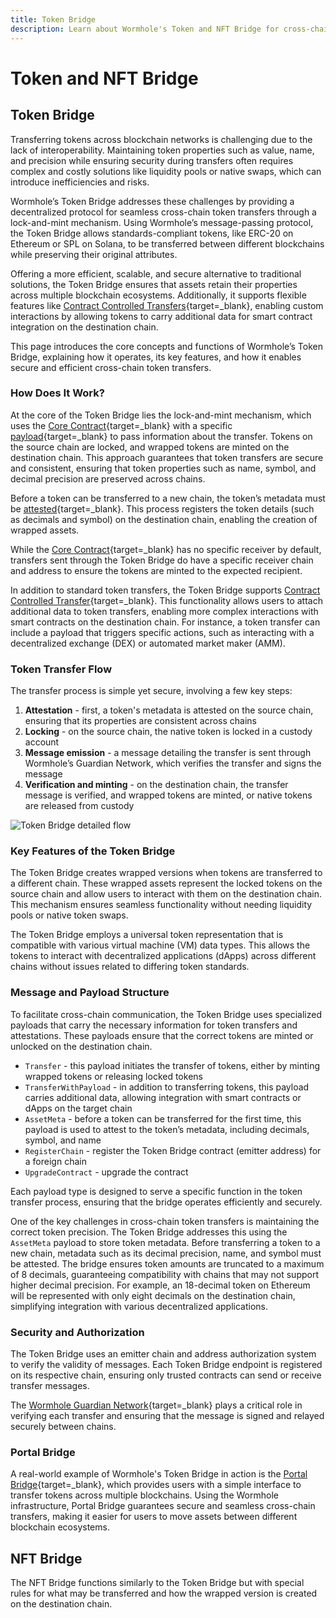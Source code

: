 ```yaml
---
title: Token Bridge 
description: Learn about Wormhole's Token and NFT Bridge for cross-chain transfers using lock and mint mechanisms, ensuring secure and efficient asset movement.
---
```


# Token and NFT Bridge

## Token Bridge

Transferring tokens across blockchain networks is challenging due to the lack of interoperability. Maintaining token properties such as value, name, and precision while ensuring security during transfers often requires complex and costly solutions like liquidity pools or native swaps, which can introduce inefficiencies and risks.

Wormhole’s Token Bridge addresses these challenges by providing a decentralized protocol for seamless cross-chain token transfers through a lock-and-mint mechanism. Using Wormhole’s message-passing protocol, the Token Bridge allows standards-compliant tokens, like ERC-20 on Ethereum or SPL on Solana, to be transferred between different blockchains while preserving their original attributes.

Offering a more efficient, scalable, and secure alternative to traditional solutions, the Token Bridge ensures that assets retain their properties across multiple blockchain ecosystems. Additionally, it supports flexible features like [Contract Controlled Transfers](/docs/learn/infrastructure/vaas/#token-transfer-with-message){target=\_blank}, enabling custom interactions by allowing tokens to carry additional data for smart contract integration on the destination chain.

This page introduces the core concepts and functions of Wormhole’s Token Bridge, explaining how it operates, its key features, and how it enables secure and efficient cross-chain token transfers.

### How Does It Work?

At the core of the Token Bridge lies the lock-and-mint mechanism, which uses the [Core Contract](/docs/learn/infrastructure/core-contracts/){target=\_blank} with a specific [payload](/docs/learn/infrastructure/vaas/#token-transfer){target=\_blank} to pass information about the transfer. Tokens on the source chain are locked, and wrapped tokens are minted on the destination chain. This approach guarantees that token transfers are secure and consistent, ensuring that token properties such as name, symbol, and decimal precision are preserved across chains.

Before a token can be transferred to a new chain, the token’s metadata must be [attested](/docs/learn/infrastructure/vaas/#attestation){target=\_blank}. This process registers the token details (such as decimals and symbol) on the destination chain, enabling the creation of wrapped assets.

While the [Core Contract](/docs/learn/infrastructure/core-contracts/){target=\_blank} has no specific receiver by default, transfers sent through the Token Bridge do have a specific receiver chain and address to ensure the tokens are minted to the expected recipient.

In addition to standard token transfers, the Token Bridge supports [Contract Controlled Transfer](/docs/learn/infrastructure/vaas/#token-transfer-with-message){target=\_blank}. This functionality allows users to attach additional data to token transfers, enabling more complex interactions with smart contracts on the destination chain. For instance, a token transfer can include a payload that triggers specific actions, such as interacting with a decentralized exchange (DEX) or automated market maker (AMM).

### Token Transfer Flow

The transfer process is simple yet secure, involving a few key steps:

1. **Attestation** - first, a token's metadata is attested on the source chain, ensuring that its properties are consistent across chains
2. **Locking** - on the source chain, the native token is locked in a custody account
3. **Message emission** - a message detailing the transfer is sent through Wormhole’s Guardian Network, which verifies the transfer and signs the message
4. **Verification and minting** - on the destination chain, the transfer message is verified, and wrapped tokens are minted, or native tokens are released from custody

![Token Bridge detailed flow](/docs/images/learn/messaging/token-bridge/token-bridge-diagram.webp)

### Key Features of the Token Bridge

The Token Bridge creates wrapped versions when tokens are transferred to a different chain. These wrapped assets represent the locked tokens on the source chain and allow users to interact with them on the destination chain. This mechanism ensures seamless functionality without needing liquidity pools or native token swaps.

The Token Bridge employs a universal token representation that is compatible with various virtual machine (VM) data types. This allows the tokens to interact with decentralized applications (dApps) across different chains without issues related to differing token standards.

### Message and Payload Structure

To facilitate cross-chain communication, the Token Bridge uses specialized payloads that carry the necessary information for token transfers and attestations. These payloads ensure that the correct tokens are minted or unlocked on the destination chain.

- `Transfer` - this payload initiates the transfer of tokens, either by minting wrapped tokens or releasing locked tokens
- `TransferWithPayload` - in addition to transferring tokens, this payload carries additional data, allowing integration with smart contracts or dApps on the target chain
- `AssetMeta` - before a token can be transferred for the first time, this payload is used to attest to the token’s metadata, including decimals, symbol, and name
- `RegisterChain` - register the Token Bridge contract (emitter address) for a foreign chain
- `UpgradeContract` - upgrade the contract

Each payload type is designed to serve a specific function in the token transfer process, ensuring that the bridge operates efficiently and securely.

One of the key challenges in cross-chain token transfers is maintaining the correct token precision. The Token Bridge addresses this using the `AssetMeta` payload to store token metadata. Before transferring a token to a new chain, metadata such as its decimal precision, name, and symbol must be attested. The bridge ensures token amounts are truncated to a maximum of 8 decimals, guaranteeing compatibility with chains that may not support higher decimal precision. For example, an 18-decimal token on Ethereum will be represented with only eight decimals on the destination chain, simplifying integration with various decentralized applications.

### Security and Authorization

The Token Bridge uses an emitter chain and address authorization system to verify the validity of messages. Each Token Bridge endpoint is registered on its respective chain, ensuring only trusted contracts can send or receive transfer messages.

The [Wormhole Guardian Network](/docs/learn/infrastructure/guardians/#guardian-network){target=\_blank} plays a critical role in verifying each transfer and ensuring that the message is signed and relayed securely between chains.

### Portal Bridge

A real-world example of Wormhole's Token Bridge in action is the [Portal Bridge](https://portalbridge.com/){target=\_blank}, which provides users with a simple interface to transfer tokens across multiple blockchains. Using the Wormhole infrastructure, Portal Bridge guarantees secure and seamless cross-chain transfers, making it easier for users to move assets between different blockchain ecosystems.

## NFT Bridge

The NFT Bridge functions similarly to the Token Bridge but with special rules for what may be transferred and how the wrapped version is created on the destination chain.
